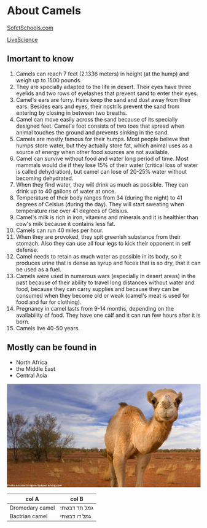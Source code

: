 # About Camels
[SofctSchools.com](http://www.softschools.com/facts/animals/camel_facts/38/)

[LiveScience](https://www.livescience.com/27503-camels.html)

## Imortant to know
1. Camels can reach 7 feet (2.1336 meters) in height (at the hump) and weigh up to 1500 pounds.
2. They are specially adapted to the life in desert. Their eyes have three eyelids and two rows of eyelashes that prevent sand to enter their eyes.
3. Camel's ears are furry. Hairs keep the sand and dust away from their ears. Besides ears and eyes, their nostrils prevent the sand from entering by closing in between two breaths.
4. Camel can move easily across the sand because of its specially designed feet. Camel's foot consists of two toes that spread when animal touches the ground and prevents sinking in the sand.
5. Camels are mostly famous for their humps. Most people believe that humps store water, but they actually store fat, which animal uses as a source of energy when other food sources are not available.
6. Camel can survive without food and water long period of time. Most mammals would die if they lose 15% of their water (critical loss of water is called dehydration), but camel can lose of 20-25% water without becoming dehydrated.
7. When they find water, they will drink as much as possible. They can drink up to 40 gallons of water at once.
8. Temperature of their body ranges from 34 (during the night) to 41 degrees of Celsius (during the day). They will start sweating when temperature rise over 41 degrees of Celsius.
9. Camel's milk is rich in iron, vitamins and minerals and it is healthier than cow's milk because it contains less fat.
10. Camels can run 40 miles per hour.
11. When they are provoked, they spit greenish substance from their stomach. Also they can use all four legs to kick their opponent in self defense.
12. Camel needs to retain as much water as possible in its body, so it produces urine that is dense as syrup and feces that is so dry, that it can be used as a fuel.
13. Camels were used in numerous wars (especially in desert areas) in the past because of their ability to travel long distances without water and food, because they can carry supplies and because they can be consumed when they become old or weak (camel's meat is used for food and fur for clothing).
14. Pregnancy in camel lasts from 9-14 months, depending on the availability of food. They have one calf and it can run few hours after it is born.
15. Camels live 40-50 years.

## Mostly can be found in
- North Africa
- the Middle East
- Central Asia

![Image of cute camel](/images/camel-2.jpg)

col A | col B
-------|--------
Dromedary camel | גמל חד דבשתי
Bactrian camel | גמל דו דבשתי
